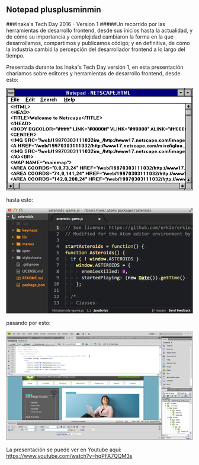 ## Notepad plusplusminmin
###Inaka's Tech Day 2016 - Version 1
#####Un recorrido por las herramientas de desarrollo frontend, desde sus inicios hasta la actualidad, y de cómo su importancia y complejidad cambiaron la forma en la que desarrollamos, compartimos y publicamos código; y en definitiva, de cómo la industria cambió la percepción del desarrollador frontend a lo largo del tiempo.

Presentada durante los Inaka's Tech Day versión 1, en esta presentación charlamos sobre editores y herramientas de desarrollo frontend, desde esto:

![Windows 3.1 Notepad][notepad]

hasta esto:

![Atom hacked][atom]

pasando por esto:

![Adobe Dreamweaver][dreamweaver]

La presentación se puede ver en Youtube aquí: https://www.youtube.com/watch?v=hqPFA7QQM3s

[notepad]: https://raw.githubusercontent.com/druellan/notepadplusplusminmin/master/img/notepad.png
[atom]: https://raw.githubusercontent.com/druellan/notepadplusplusminmin/master/img/atom-hack.gif
[dreamweaver]: https://raw.githubusercontent.com/druellan/notepadplusplusminmin/master/img/dreamweaver_8.gif

